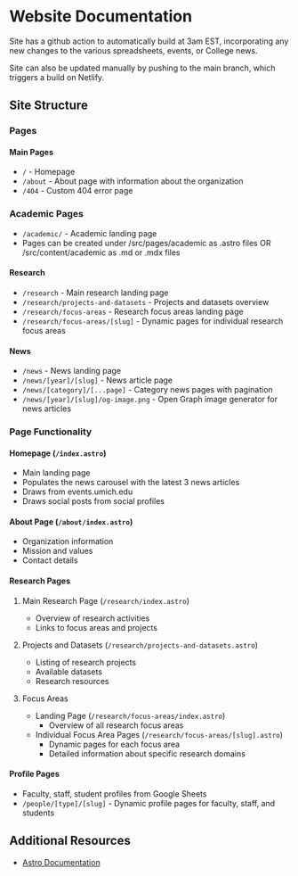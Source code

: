 # Website Documentation

Site has a github action to automatically build at 3am EST, incorporating any new changes to the various spreadsheets, events, or College news.

Site can also be updated manually by pushing to the main branch, which triggers a build on Netlify.

## Site Structure

### Pages

#### Main Pages
- `/` - Homepage
- `/about` - About page with information about the organization
- `/404` - Custom 404 error page

### Academic Pages
- `/academic/` - Academic landing page
- Pages can be created under /src/pages/academic as .astro files OR /src/content/academic as .md or .mdx files

#### Research
- `/research` - Main research landing page
- `/research/projects-and-datasets` - Projects and datasets overview
- `/research/focus-areas` - Research focus areas landing page
- `/research/focus-areas/[slug]` - Dynamic pages for individual research focus areas

#### News
- `/news` - News landing page
- `/news/[year]/[slug]` - News article page
- `/news/[category]/[...page]` - Category news pages with pagination
- `/news/[year]/[slug]/og-image.png` - Open Graph image generator for news articles

### Page Functionality

#### Homepage (`/index.astro`)
- Main landing page
- Populates the news carousel with the latest 3 news articles
- Draws from events.umich.edu
- Draws social posts from social profiles

#### About Page (`/about/index.astro`)
- Organization information
- Mission and values
- Contact details

#### Research Pages
1. Main Research Page (`/research/index.astro`)
   - Overview of research activities
   - Links to focus areas and projects

2. Projects and Datasets (`/research/projects-and-datasets.astro`)
   - Listing of research projects
   - Available datasets
   - Research resources

3. Focus Areas
   - Landing Page (`/research/focus-areas/index.astro`)
     - Overview of all research focus areas
   - Individual Focus Area Pages (`/research/focus-areas/[slug].astro`)
     - Dynamic pages for each focus area
     - Detailed information about specific research domains

#### Profile Pages
- Faculty, staff, student profiles from Google Sheets
- `/people/[type]/[slug]` - Dynamic profile pages for faculty, staff, and students




## Additional Resources

- [Astro Documentation](https://docs.astro.build)
